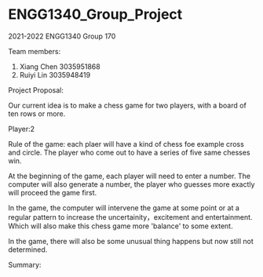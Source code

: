 # ENGG1340_Group_Project
2021-2022 ENGG1340 Group 170

Team members:
1. Xiang Chen 3035951868
2. Ruiyi Lin  3035948419




Project Proposal:

Our current idea is to make a chess game for two players, with a board of ten rows or more.

Player:2

Rule of the game:
each plaer will have a kind of chess foe example cross and circle. 
The player who come out to have a series of five same chesses win. 

At the beginning of the game, each player will need to enter a number. 
The computer will also generate a number, the player who guesses more exactly will proceed the game first.

In the game, the computer will intervene the game at some point or at a regular pattern to increase the uncertainity，excitement and entertainment.
Which will also make this chess game more 'balance' to some extent.

In the game, there will also be some unusual thing happens but now still not determined. 




Summary:



